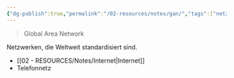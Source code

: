 ```yaml
---
{"dg-publish":true,"permalink":"/02-resources/notes/gan/","tags":["netzwerk"],"noteIcon":"","updated":"2025-07-12T13:31:41.297+02:00"}
---
```


> Global Area Network

Netzwerken, die Weltweit standardisiert sind.
- [[02 - RESOURCES/Notes/Internet\|Internet]]
- Telefonnetz
